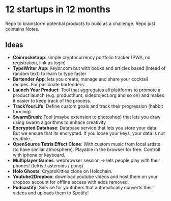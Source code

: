 # 12 startups in 12 months
Repo to brainstorm potential products to build as a challenge. Repo just cointains Notes.

## Ideas
- **Coinrocketapp**: simple cryptocurrency portfolio tracker (PWA, no registration, link as login)
- **TypeWriter App**: Keybr.com but with books and articles based (intead of random text) to learn to type faster
- **Bartender App**: lets you create, manage and share your cocktail recipes. For pasionate bartenders.
- **Launch Your Product**: Tool that aggregates all plattforms to promote a product launch (e.g. producthunt, sideproject.org and so on) and makes it easier to keep track of the process.
- **TrackYourLife**: Define custom goals and track their progression (habbit forming)
- **SwarmBrush**: Tool (maybe extension to photoshop) that lets you draw using swarm algorithms to enhace creativity
- **Encrypted Database**: Database service that lets you store your data. But we ensure that its encrypted. If you loose your keys, your data is not readible.
- **OpenSource Tetris Effect Clone**: With custom music from local artists (to have similar atmosphere). Playable in the browser for free. Controll with iphone or keyboard.
- **Multiplayer Games**: webbrowser session -> lets people play with their phones! (tetris / asteroids / pong)
- **Holo Ghosts**: CryptoKitties clone on Holochain.
- **Youtube2Dropbox**: download youtube videos and host them on your dropbox account for offline access with adds removed.
- **Podcastify**: Service for youtubers that automatically converts their videos and uploads them to Spotify!
